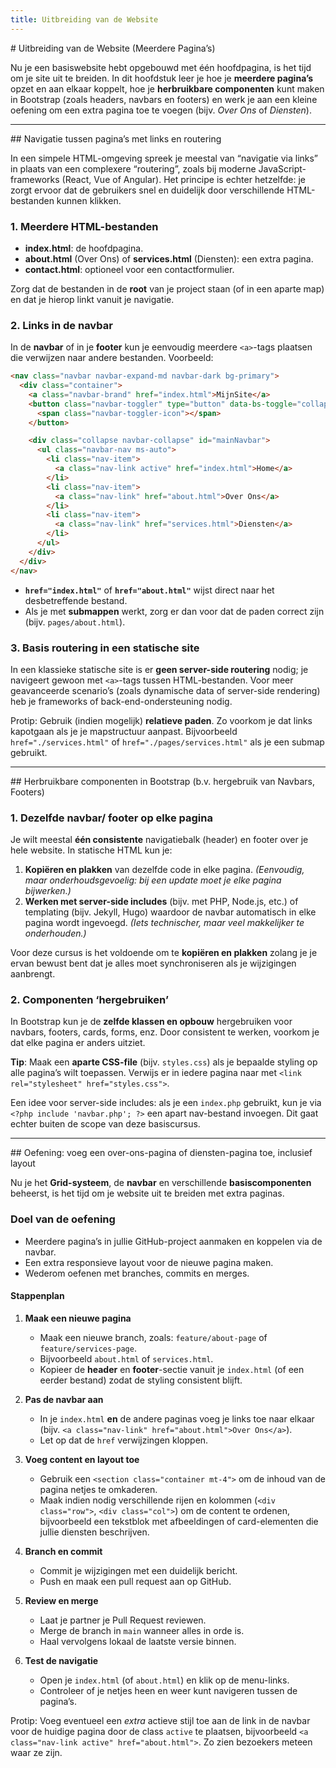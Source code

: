 ```yaml
---
title: Uitbreiding van de Website
---
```


<div class="header1" id="expand-website" markdown="1">
# Uitbreiding van de Website (Meerdere Pagina’s)
</div>

Nu je een basiswebsite hebt opgebouwd met één hoofdpagina, is het tijd om je site uit te breiden. In dit hoofdstuk leer je hoe je **meerdere pagina’s** opzet en aan elkaar koppelt, hoe je **herbruikbare componenten** kunt maken in Bootstrap (zoals headers, navbars en footers) en werk je aan een kleine oefening om een extra pagina toe te voegen (bijv. *Over Ons* of *Diensten*).

---

<div class="header2" markdown="1">
## Navigatie tussen pagina’s met links en routering
</div>

In een simpele HTML-omgeving spreek je meestal van “navigatie via links” in plaats van een complexere “routering”, zoals bij moderne JavaScript-frameworks (React, Vue of Angular). Het principe is echter hetzelfde: je zorgt ervoor dat de gebruikers snel en duidelijk door verschillende HTML-bestanden kunnen klikken.

### 1. Meerdere HTML-bestanden
- **index.html**: de hoofdpagina.  
- **about.html** (Over Ons) of **services.html** (Diensten): een extra pagina.  
- **contact.html**: optioneel voor een contactformulier.  

Zorg dat de bestanden in de **root** van je project staan (of in een aparte map) en dat je hierop linkt vanuit je navigatie.

### 2. Links in de navbar
In de **navbar** of in je **footer** kun je eenvoudig meerdere `<a>`-tags plaatsen die verwijzen naar andere bestanden. Voorbeeld:

```html
<nav class="navbar navbar-expand-md navbar-dark bg-primary">
  <div class="container">
    <a class="navbar-brand" href="index.html">MijnSite</a>
    <button class="navbar-toggler" type="button" data-bs-toggle="collapse" data-bs-target="#mainNavbar">
      <span class="navbar-toggler-icon"></span>
    </button>

    <div class="collapse navbar-collapse" id="mainNavbar">
      <ul class="navbar-nav ms-auto">
        <li class="nav-item">
          <a class="nav-link active" href="index.html">Home</a>
        </li>
        <li class="nav-item">
          <a class="nav-link" href="about.html">Over Ons</a>
        </li>
        <li class="nav-item">
          <a class="nav-link" href="services.html">Diensten</a>
        </li>
      </ul>
    </div>
  </div>
</nav>
```

- **`href="index.html"`** of **`href="about.html"`** wijst direct naar het desbetreffende bestand.  
- Als je met **submappen** werkt, zorg er dan voor dat de paden correct zijn (bijv. `pages/about.html`).

### 3. Basis routering in een statische site
In een klassieke statische site is er **geen server-side routering** nodig; je navigeert gewoon met `<a>`-tags tussen HTML-bestanden. Voor meer geavanceerde scenario’s (zoals dynamische data of server-side rendering) heb je frameworks of back-end-ondersteuning nodig. 


<div class="note protip">
<p>Protip: Gebruik (indien mogelijk) <strong>relatieve paden</strong>. Zo voorkom je dat links kapotgaan als je je mapstructuur aanpast. Bijvoorbeeld <code>href="./services.html"</code> of <code>href="./pages/services.html"</code> als je een submap gebruikt.</p>
</div>

---

<div class="header2" markdown="1">
## Herbruikbare componenten in Bootstrap (b.v. hergebruik van Navbars, Footers)
</div>

### 1. Dezelfde navbar/ footer op elke pagina
Je wilt meestal **één consistente** navigatiebalk (header) en footer over je hele website. In statische HTML kun je:

1. **Kopiëren en plakken** van dezelfde code in elke pagina. *(Eenvoudig, maar onderhoudsgevoelig: bij een update moet je elke pagina bijwerken.)*
2. **Werken met server-side includes** (bijv. met PHP, Node.js, etc.) of templating (bijv. Jekyll, Hugo) waardoor de navbar automatisch in elke pagina wordt ingevoegd. *(Iets technischer, maar veel makkelijker te onderhouden.)*

Voor deze cursus is het voldoende om te **kopiëren en plakken** zolang je je ervan bewust bent dat je alles moet synchroniseren als je wijzigingen aanbrengt.

### 2. Componenten ‘hergebruiken’
In Bootstrap kun je de **zelfde klassen en opbouw** hergebruiken voor navbars, footers, cards, forms, enz. Door consistent te werken, voorkom je dat elke pagina er anders uitziet. 

**Tip**: Maak een **aparte CSS-file** (bijv. `styles.css`) als je bepaalde styling op alle pagina’s wilt toepassen. Verwijs er in iedere pagina naar met `<link rel="stylesheet" href="styles.css">`.


<div class="note protip">
<p>Een idee voor server-side includes: als je een <code>index.php</code> gebruikt, kun je via <code>&lt;?php include 'navbar.php'; ?&gt;</code> een apart nav-bestand invoegen. Dit gaat echter buiten de scope van deze basiscursus.</p>
</div>

---

<div class="header2" markdown="1">
## Oefening: voeg een over-ons-pagina of diensten-pagina toe, inclusief layout
</div>

Nu je het **Grid-systeem**, de **navbar** en verschillende **basiscomponenten** beheerst, is het tijd om je website uit te breiden met extra paginas. 


### Doel van de oefening
- Meerdere pagina’s in jullie GitHub-project aanmaken en koppelen via de navbar.  
- Een extra responsieve layout voor de nieuwe pagina maken.  
- Wederom oefenen met branches, commits en merges.

#### Stappenplan

1. **Maak een nieuwe pagina**  
   - Maak een nieuwe branch, zoals: `feature/about-page` of `feature/services-page`.  
   - Bijvoorbeeld `about.html` of `services.html`.  
   - Kopieer de **header** en **footer**-sectie vanuit je `index.html` (of een eerder bestand) zodat de styling consistent blijft.

2. **Pas de navbar aan**  
   - In je `index.html` **en** de andere paginas voeg je links toe naar elkaar (bijv. `<a class="nav-link" href="about.html">Over Ons</a>`).  
   - Let op dat de `href` verwijzingen kloppen.

3. **Voeg content en layout toe**  
   - Gebruik een `<section class="container mt-4">` om de inhoud van de pagina netjes te omkaderen.  
   - Maak indien nodig verschillende rijen en kolommen (`<div class="row">`, `<div class="col">`) om de content te ordenen, bijvoorbeeld een tekstblok met afbeeldingen of card-elementen die jullie diensten beschrijven.

4. **Branch en commit**  
   - Commit je wijzigingen met een duidelijk bericht.
   - Push en maak een pull request aan op GitHub.

5. **Review en merge**  
   - Laat je partner je Pull Request reviewen.  
   - Merge de branch in `main` wanneer alles in orde is.  
   - Haal vervolgens lokaal de laatste versie binnen.

6. **Test de navigatie**  
   - Open je `index.html` (of `about.html`) en klik op de menu-links.  
   - Controleer of je netjes heen en weer kunt navigeren tussen de pagina’s.

<div class="note protip">
<p>Protip: Voeg eventueel een <em>extra</em> actieve stijl toe aan de link in de navbar voor de huidige pagina door de class <code>active</code> te plaatsen, bijvoorbeeld <code>&lt;a class="nav-link active" href="about.html"&gt;</code>. Zo zien bezoekers meteen waar ze zijn.</p>
</div>

